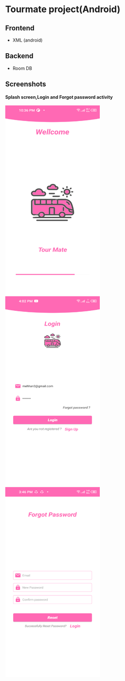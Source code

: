 
# Tourmate project(Android)

## Frontend

- XML (android)


## Backend

- Room DB
## Screenshots 
#### Splash screen,Login and Forgot password activity
<img src="https://github.com/mehedii-hassan/TourMateProject-Android/blob/main/ScreenShots/1.png" width="300" height="600" >  <img src="https://github.com/mehedii-hassan/TourMateProject-Android/blob/main/ScreenShots/2.1.png" width="300" height="600">  <img src="https://github.com/mehedii-hassan/TourMateProject-Android/blob/main/ScreenShots/2.2.png" width="300" height="600">
